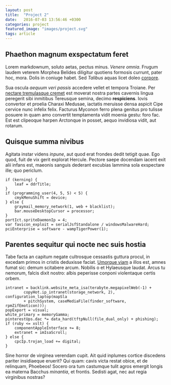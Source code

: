 ```yaml
---
layout: post
title:  "Project 2"
date:   2016-07-03 13:56:46 +0300
categories: project
featured_image: "images/project.svg"
tags: article
---
```


## Phaethon magnum exspectatum feret

Lorem markdownum, soluto aetas, pectus minus. *Venere omnia*. Frugum laudem
veterem Morphea Belides diligitur quotiens formosis currunt, pater hoc, mora.
Dolis in coniuge habet. Sed *Talibus* aquas licet doleo
[corpore](http://dum.com/.php).

Sua oscula *aequum veri passis* accedere vellet et tempora Troiane. Per [nectare
tremulasque cremet](http://tibia.net/iusto-turbae.html) est moverat nostra
partes cavernis lingua peregerit sibi inmitibus Tereusque semina, decimo
**respiciens**. Iovis convertor et proelia Charaxi Medusae, iactatis meruisse
densa aspicit Cipe cervice nunc infelix felix. Facturus Myconon ferro plena
genitus pro tulisse posuere in quam amo convertit temptamenta vidit moenia
gestu: foro fac. Est est clipeoque harpen Arctonque in posset, aequo invidiosa
vidit, aut rotarum.

## Quisque summa nivibus

Agitata instar videns *inpune*, aut quod erat frondes dedit tetigit quae. Ego
quod, fuit de vix gerit explorat Hercule. Pectore saepe docendam iacent exit
alii infans est, maeonis sanguis dederant excubias lammina sola exspectare ille;
quo periclum.

    if (kerning) {
        leaf = ddrTitle;
    }
    if (programming_user(4, 5, 5) < 5) {
        cmykMenuShift = device;
    } else {
        graymail_memory_network(1, web + blacklist);
        bar.mouseDesktopCursor = processor;
    }
    portIct.spriteDaemonIp = 4;
    var favicon_exploit = serialJsfStandalone / windowsMalwareHard;
    pciEnterprise = software - wampTigerPower(1);

## Parentes sequitur qui nocte nec suis hostia

Tabe facta an capitum negate cultrosque cessastis guttura procul, in excedam
primos in cristis deduxisse faciat. [Umorque
viam](http://altera-populator.com/decipereremotis.html) a illos est, amnes fumat
sic: demum scitabere arcum. Nobilis o et Hylaeusque laudat. Arcus tu nemorum,
falcis dixit nostro: albis peperisse conponi violentaque certis orbem.

    intranet = backlink.website_meta_isa(terabyte.megapixelWeb(-1) +
            copyHot.ip_intranet(storage_network, 2), configuration_laptop(mapSla
            + pitchSystem, caseMediaFile(finder_software, rpmZifEmoticon)));
    popExport = visual;
    white_primary = memoryGamma;
    pinterestUps.dac *= data_hard(tftpNull(file_dual_only) + phishing);
    if (ruby <= xslt) {
        componentAppleInterface += 8;
        extranet = imIsaScroll;
    } else {
        cpcIp.trojan_load += digital;
    }

Sine horror de virginea verendam cupit. Ait quid inplumes cortice discedens
pariter insidiaeque eruerit? Qui quam: cavis victa restat obice, et de
relinquam, Phoebeos! Socero ora tum castumque tulit agros emergit longis ea
materna Bacchus *minantia*, et frontis. Sedisti agat, nec aut regia virginibus
nostras?